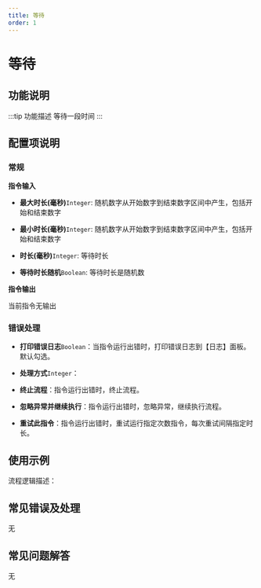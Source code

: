 ```yaml
---
title: 等待
order: 1
---
```


# 等待

## 功能说明

:::tip 功能描述
等待一段时间
:::

## 配置项说明

### 常规

**指令输入**

- **最大时长(毫秒)**`Integer`: 随机数字从开始数字到结束数字区间中产生，包括开始和结束数字

- **最小时长(毫秒)**`Integer`: 随机数字从开始数字到结束数字区间中产生，包括开始和结束数字

- **时长(毫秒)**`Integer`: 等待时长

- **等待时长随机**`Boolean`: 等待时长是随机数


**指令输出**

当前指令无输出

### 错误处理

- **打印错误日志**`Boolean`：当指令运行出错时，打印错误日志到【日志】面板。默认勾选。

- **处理方式**`Integer`：

 - **终止流程**：指令运行出错时，终止流程。

 - **忽略异常并继续执行**：指令运行出错时，忽略异常，继续执行流程。

 - **重试此指令**：指令运行出错时，重试运行指定次数指令，每次重试间隔指定时长。

## 使用示例

流程逻辑描述：

## 常见错误及处理

无

## 常见问题解答

无

